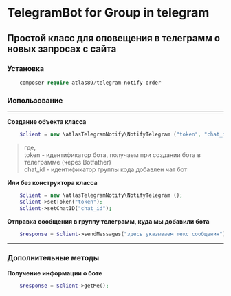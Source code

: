 # TelegramBot for Group in telegram

## Простой класс для оповещения в телеграмм о новых запросах с сайта 

### Установка
```php
    composer require atlas89/telegram-notify-order
```
### Использование
***************************************
**Создание объекта класса** 
```php
    $client = new \atlasTelegramNotify\NotifyTelegram ("token", "chat_id");
```
> где,     
>    token - идентификатор бота, получаем при создании бота в телеграмме (через Botfather)   
>    chat_id - идентификатор группы кода добавлен чат бот

**Или без конструктора класса**
```php
    $client = new \atlasTelegramNotify\NotifyTelegram ();
    $client->setToken("token");
    $client->setChatID("chat_id");
```

**Отправка сообщения в группу телеграмм, куда мы добавили бота**

```php
    $response = $client->sendMessages("здесь указываем текс сообщения");
```
***************************************
### Дополнительные методы 

**Получение информации о боте**

```php
    $response = $client->getMe();
```
